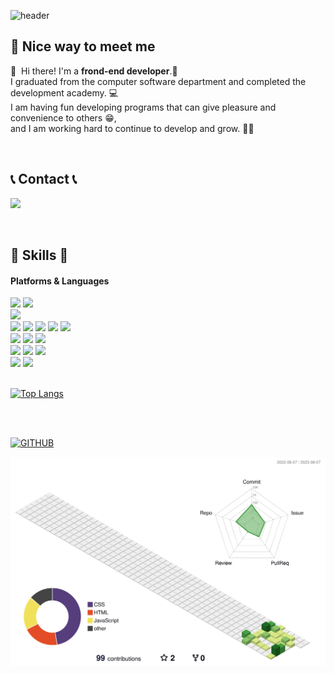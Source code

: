 ![header](https://capsule-render.vercel.app/api?type=waving&color=timeGradient&text=Welcome%20to%20My%20GitHub%20👋&animation=twinkling&fontSize=35&fontAlignY=40&fontAlign=70&height=250)

## 🤞 Nice way to meet me

<p>
  👋&nbsp; Hi there!  I'm a <strong>frond-end developer</strong>.🚀<br/>
 I graduated from the computer software department and completed the development academy. 💻 <br/>
 I am having fun developing programs that can give pleasure and convenience to others 😁, <br/>
and I am working hard to continue to develop and grow. 🧗‍♂️
<br/>
</p>
<br/>

## 📞 Contact 📞

<p>
  <a href="mailto:guno133@naver.com" target="_blank"><img src="https://img.shields.io/badge/guno133@naver.com-EA4335?style=for-the-badge&logo=Gmail&logoColor=white"/></a>
</p>
<br/>

## 💪 Skills 💪

#### Platforms & Languages

<div>
  <img src="https://img.shields.io/badge/windows10-0078D6?style=for-the-badge&logo=windows10&logoColor=white"/>
  <img src="https://img.shields.io/badge/visualstudiocode-007ACC?style=for-the-badge&logo=visualstudiocode&logoColor=white"/>
</div>
<div>
  <img src="https://img.shields.io/badge/html5-E34F26?style=for-the-badge&logo=html5&logoColor=white"/>
</div>
<div>
  <img src="https://img.shields.io/badge/css3-1572B6?style=for-the-badge&logo=css3&logoColor=white"/>
  <img src="https://img.shields.io/badge/sass-CC6699?style=for-the-badge&logo=sass&logoColor=white"/>
  <img src="https://img.shields.io/badge/cssmodules-000000?style=for-the-badge&logo=cssmodules&logoColor=white"/>
  <img src="https://img.shields.io/badge/styledcomponents-DB7093?style=for-the-badge&logo=styledcomponents&logoColor=white"/>
  <img src="https://img.shields.io/badge/bootstrap-7952B3?style=for-the-badge&logo=bootstrap&logoColor=white"/>
</div>
<div>
  <img src="https://img.shields.io/badge/javascript-F7DF1E?style=for-the-badge&logo=javascript&logoColor=white"/>
  <img src="https://img.shields.io/badge/nodedotjs-339933?style=for-the-badge&logo=nodedotjs&logoColor=white"/>
  <img src="https://img.shields.io/badge/jquery-0769AD?style=for-the-badge&logo=jquery&logoColor=white"/>
</div>
<div>
  <img src="https://img.shields.io/badge/React-61DAFB?style=for-the-badge&logo=React&logoColor=black"/>
  <img src="https://img.shields.io/badge/reactrouter-CA4245?style=for-the-badge&logo=reactrouter&logoColor=white"/>
  <img src="https://img.shields.io/badge/redux-764ABC?style=for-the-badge&logo=redux&logoColor=white"/>
</div>
<div>
  <img src="https://img.shields.io/badge/git-F05032?style=for-the-badge&logo=git&logoColor=white"/>
  <img src="https://img.shields.io/badge/github-181717?style=for-the-badge&logo=github&logoColor=white"/>
</div>

<br/>

[![Top Langs](https://github-readme-stats.vercel.app/api/top-langs/?username=sin-still&layout=donut)](https://github.com/sin-still/github-readme-stats)

<br/>
<br/>

[![GITHUB](https://hits.seeyoufarm.com/api/count/incr/badge.svg?url=https%3A%2F%2Fgithub.com%2Fsin-still&count_bg=%23000000&title_bg=%23003f39&icon=github.svg&icon_color=%23FFFFFF&title=GITHUB&edge_flat=false)](https://github.com/sin-still)

![](./profile-3d-contrib/profile-green-animate.svg)

